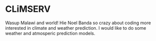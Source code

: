 # CLiMSERV
Wasup Malawi and world!
Hie Noel Banda so crazy about coding more interested in climate and weather prediction.
I would like to do some weather and atmosperic prediction models.

